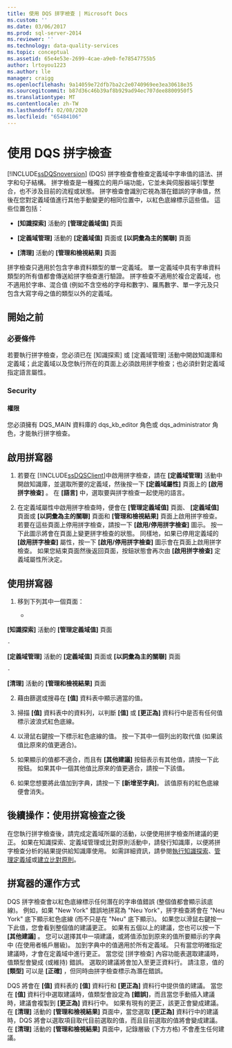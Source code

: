```yaml
---
title: 使用 DQS 拼字檢查 | Microsoft Docs
ms.custom: ''
ms.date: 03/06/2017
ms.prod: sql-server-2014
ms.reviewer: ''
ms.technology: data-quality-services
ms.topic: conceptual
ms.assetid: 65e4e53e-2699-4cae-a9e0-fe78547755b5
author: lrtoyou1223
ms.author: lle
manager: craigg
ms.openlocfilehash: 9a14059e72dfb7ba2c2e0740969ee3ea30618e35
ms.sourcegitcommit: b87d36c46b39af8b929ad94ec707dee8800950f5
ms.translationtype: MT
ms.contentlocale: zh-TW
ms.lasthandoff: 02/08/2020
ms.locfileid: "65484106"
---
```

# <a name="use-the-dqs-speller"></a>使用 DQS 拼字檢查
  
  [!INCLUDE[ssDQSnoversion](../includes/ssdqsnoversion-md.md)] (DQS) 拼字檢查會檢查定義域中字串值的語法、拼字和句子結構。 拼字檢查是一種獨立的用戶端功能，它並未與伺服器端引擎整合，也不涉及目前的流程或狀態。 拼字檢查會識別它視為潛在錯誤的字串值，然後在您對定義域值進行其他手動變更的相同位置中，以紅色底線標示這些值。 這些位置包括：  
  
-   
  **[知識探索]** 活動的 **[管理定義域值]** 頁面  
  
-   
  **[定義域管理]** 活動的 **[定義域值]** 頁面或 **[以詞彙為主的關聯]** 頁面  
  
-   
  **[清理]** 活動的 **[管理和檢視結果]** 頁面  
  
 拼字檢查只適用於包含字串資料類型的單一定義域。 單一定義域中具有字串資料類型的所有值都會傳送給拼字檢查進行驗證。 拼字檢查不適用於複合定義域，也不適用於字串、混合值 (例如不含空格的字母和數字)、羅馬數字、單一字元及只包含大寫字母之值的類型以外的定義域。  
  
##  <a name="BeforeYouBegin"></a> 開始之前  
  
###  <a name="Prerequisites"></a> 必要條件  
 若要執行拼字檢查，您必須已在 [知識探索] 或 [定義域管理] 活動中開啟知識庫和定義域；此定義域以及您執行所在的頁面上必須啟用拼字檢查；也必須針對定義域指定語言屬性。  
  
###  <a name="Security"></a> Security  
  
####  <a name="Permissions"></a> 權限  
 您必須擁有 DQS_MAIN 資料庫的 dqs_kb_editor 角色或 dqs_administrator 角色，才能執行拼字檢查。  
  
##  <a name="Enable"></a>啟用拼寫器  
  
1.  若要在 [!INCLUDE[ssDQSClient](../includes/ssdqsclient-md.md)]中啟用拼字檢查，請在 **[定義域管理]** 活動中開啟知識庫，並選取所要的定義域，然後按一下 **[定義域屬性]** 頁面上的 **[啟用拼字檢查]** 。 在 **[語言]** 中，選取要與拼字檢查一起使用的語言。  
  
2.  在定義域屬性中啟用拼字檢查時，便會在 **[管理定義域值]** 頁面、 **[定義域值]** 頁面或 **[以詞彙為主的關聯]** 頁面和 **[管理和檢視結果]** 頁面上啟用拼字檢查。 若要在這些頁面上停用拼字檢查，請按一下 **[啟用/停用拼字檢查]** 圖示。 按一下此圖示將會在頁面上變更拼字檢查的狀態。 同樣地，如果已停用定義域的 **[啟用拼字檢查]** 屬性，按一下 **[啟用/停用拼字檢查]** 圖示會在頁面上啟用拼字檢查。 如果您結束頁面然後返回頁面，按鈕狀態會再次由 **[啟用拼字檢查]** 定義域屬性所決定。  
  
##  <a name="Use"></a>使用拼寫器  
  
1.  移到下列其中一個頁面：  
  
    -   
  **[知識探索]** 活動的 **[管理定義域值]** 頁面  
  
    -   
  **[定義域管理]** 活動的 **[定義域值]** 頁面或 **[以詞彙為主的關聯]** 頁面  
  
    -   
  **[清理]** 活動的 **[管理和檢視結果]** 頁面  
  
2.  藉由篩選或搜尋在 **[值]** 資料表中顯示適當的值。  
  
3.  掃描 **[值]** 資料表中的資料列，以判斷 **[值]** 或 **[更正為]** 資料行中是否有任何值標示波浪式紅色底線。  
  
4.  以滑鼠右鍵按一下標示紅色底線的值。 按一下其中一個列出的取代值 (如果該值比原來的值更適合)。  
  
5.  如果顯示的值都不適合，而且有 **[其他建議]** 按鈕表示有其他值，請按一下此按鈕。 如果其中一個其他值比原來的值更適合，請按一下該值。  
  
6.  如果您想要將此值加到字典，請按一下 **[新增至字典]**。 該值原有的紅色底線便會消失。  
  
##  <a name="FollowUp"></a>後續操作：使用拼寫檢查之後  
 在您執行拼字檢查後，請完成定義域所屬的活動，以便使用拼字檢查所建議的更正。 如果在知識探索、定義域管理或比對原則活動中，請發行知識庫，以便將拼字檢查分析的結果提供給知識庫使用。 如需詳細資訊，請參閱[執行知識探索](../../2014/data-quality-services/perform-knowledge-discovery.md)、[管理定義域](../../2014/data-quality-services/managing-a-domain.md)或[建立比對原則](../../2014/data-quality-services/create-a-matching-policy.md)。  
  
##  <a name="How"></a>拼寫器的運作方式  
 DQS 拼字檢查會以紅色底線標示任何潛在的字串值錯誤 (整個值都會顯示該底線)。 例如，如果 "New York" 錯誤地拼寫為 "Neu York"，拼字檢查將會在 "Neu York" 底下顯示紅色底線 (而不只是在 "Neu" 底下顯示)。 如果您以滑鼠右鍵按一下此值，您會看到整個值的建議更正。 如果有五個以上的建議，您也可以按一下 **[其他建議]** 。 您可以選擇其中一項建議，或將值添加到原來的值所要顯示的字典中 (在使用者帳戶層級)。 加到字典中的值適用於所有定義域。 只有當您明確指定建議時，才會在定義域中進行更正。 當您從 [拼字檢查] 內容功能表選取建議時，值類型會變成 (或維持) 錯誤。 選取的建議將會加入至更正資料行。 請注意，值的 **[類型]** 可以是 **[正確]** ，但同時由拼字檢查標示為潛在錯誤。  
  
 DQS 將會在 **[值]** 資料表的 **[值]** 資料行和 **[更正為]** 資料行中提供值的建議。 當您在 **[值]** 資料行中選取建議時，值類型會設定為 **[錯誤]**，而且當您手動插入建議時，建議會複製到 **[更正為]** 資料行中。 如果有現有的更正，該更正會變成建議。 在 **[清理]** 活動的 **[管理和檢視結果]** 頁面中，當您選取 **[更正為]** 資料行中的建議時，DQS 將會以選取項目取代目前選取的值，而且目前選取的值將會變成建議。 在 **[清理]** 活動的 **[管理和檢視結果]** 頁面中，記錄層級 (下方方格) 不會產生任何建議。  
  
  

